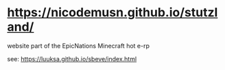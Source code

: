 # https://nicodemusn.github.io/stutzland/
website part of the EpicNations Minecraft hot e-rp


see: https://luuksa.github.io/sbeve/index.html
